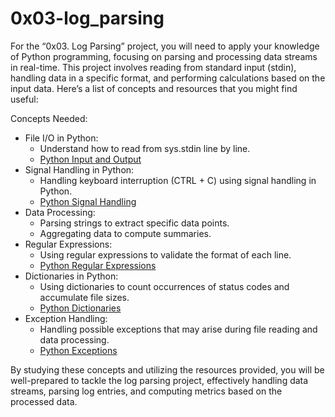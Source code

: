 # 0x03-log_parsing

For the “0x03. Log Parsing” project, you will need to apply your knowledge of Python programming, focusing on parsing and processing data streams in real-time. This project involves reading from standard input (stdin), handling data in a specific format, and performing calculations based on the input data. Here’s a list of concepts and resources that you might find useful:

Concepts Needed:
- File I/O in Python:
    - Understand how to read from sys.stdin line by line.
    - [Python Input and Output](https://docs.python.org/3/tutorial/inputoutput.html)
- Signal Handling in Python:
    - Handling keyboard interruption (CTRL + C) using signal handling in Python.
    - [Python Signal Handling](https://docs.python.org/3/library/signal.html)
- Data Processing:
    - Parsing strings to extract specific data points.
    - Aggregating data to compute summaries.
- Regular Expressions:
    - Using regular expressions to validate the format of each line.
    - [Python Regular Expressions](https://docs.python.org/3/library/re.html)
- Dictionaries in Python:
    - Using dictionaries to count occurrences of status codes and accumulate file sizes.
    - [Python Dictionaries](https://docs.python.org/3/tutorial/datastructures.html#dictionaries)
- Exception Handling:
    - Handling possible exceptions that may arise during file reading and data processing.
    - [Python Exceptions](https://docs.python.org/3/tutorial/errors.html)

By studying these concepts and utilizing the resources provided, you will be well-prepared to tackle the log parsing project, effectively handling data streams, parsing log entries, and computing metrics based on the processed data.